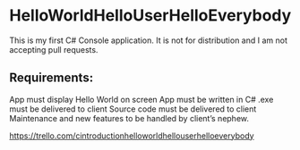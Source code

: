 # HelloWorldHelloUserHelloEverybody

This is my first C# Console application. It is not for distribution and I am not accepting pull requests.

## Requirements:
App must display Hello World on screen
App must be written in C#
.exe must be delivered to client
Source code must be delivered to client
Maintenance and new features to be handled by client’s nephew.


https://trello.com/cintroductionhelloworldhellouserhelloeverybody
